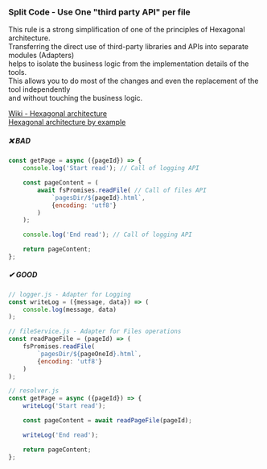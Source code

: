 ### Split Code - Use One "third party API" per file

This rule is a strong simplification of one of the principles of Hexagonal architecture.  
Transferring the direct use of third-party libraries and APIs into separate modules (Adapters)  
helps to isolate the business logic from the implementation details of the tools.  
This allows you to do most of the changes and even the replacement of the tool independently  
and without touching the business logic.

[Wiki - Hexagonal architecture](https://en.wikipedia.org/wiki/Hexagonal_architecture_(software))  
[Hexagonal architecture by example](https://blog.allegro.tech/2020/05/hexagonal-architecture-by-example.html)

##### ❌ BAD

```javascript
const getPage = async ({pageId}) => {
    console.log('Start read'); // Call of logging API

    const pageContent = (
        await fsPromises.readFile( // Call of files API
            `pagesDir/${pageId}.html`,
            {encoding: 'utf8'}
        )
    );

    console.log('End read'); // Call of logging API

    return pageContent;
};
```

##### ✔ GOOD

```javascript
// logger.js - Adapter for Logging
const writeLog = ({message, data}) => (
    console.log(message, data)
);
```

```javascript
// fileService.js - Adapter for Files operations
const readPageFile = (pageId) => (
    fsPromises.readFile(
        `pagesDir/${pageOneId}.html`,
        {encoding: 'utf8'}
    )
);
```

```javascript
// resolver.js
const getPage = async ({pageId}) => {
    writeLog('Start read');

    const pageContent = await readPageFile(pageId);

    writeLog('End read');

    return pageContent;
};
```
